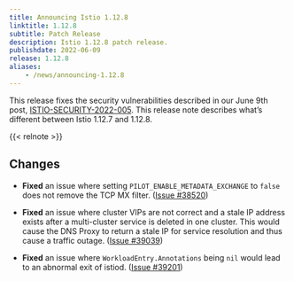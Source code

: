```yaml
---
title: Announcing Istio 1.12.8
linktitle: 1.12.8
subtitle: Patch Release
description: Istio 1.12.8 patch release.
publishdate: 2022-06-09
release: 1.12.8
aliases:
    - /news/announcing-1.12.8
---
```


This release fixes the security vulnerabilities described in our June 9th post, [ISTIO-SECURITY-2022-005](/pt-br/news/security/istio-security-2022-005). This release note describes what’s different between Istio 1.12.7 and 1.12.8.

{{< relnote >}}

## Changes

- **Fixed** an issue where setting `PILOT_ENABLE_METADATA_EXCHANGE` to `false` does not remove the TCP MX filter.
  ([Issue #38520](https://github.com/istio/istio/issues/38520))

- **Fixed** an issue where cluster VIPs are not correct and a stale IP address exists after a multi-cluster service is deleted in one cluster. This would cause the DNS Proxy to return a stale IP for service resolution and thus cause a traffic outage.
  ([Issue #39039](https://github.com/istio/istio/issues/39039))

- **Fixed** an issue where `WorkloadEntry.Annotations` being `nil` would lead to an abnormal exit of istiod.
  ([Issue #39201](https://github.com/istio/istio/issues/39201))
